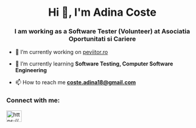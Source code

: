 <h1 align="center">Hi 👋, I'm Adina Coste</h1>
<h3 align="center">I am working as a Software Tester (Volunteer) at Asociatia Oportunitati si Cariere</h3>

- 🔭 I’m currently working on [peviitor.ro](https://peviitor.ro/)

- 🌱 I’m currently learning **Software Testing, Computer Software Engineering**

- 📫 How to reach me **coste.adina18@gmail.com**

<h3 align="left">Connect with me:</h3>
<p align="left">
<a href="https://www.linkedin.com/in/adina-coste/" target="blank"><img align="center" src="https://raw.githubusercontent.com/rahuldkjain/github-profile-readme-generator/master/src/images/icons/Social/linked-in-alt.svg" alt="https://www.linkedin.com/in/adina-coste/" height="30" width="40" /></a>
</p>

